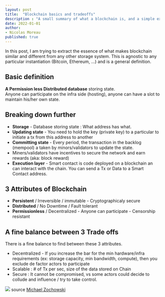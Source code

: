 ```yaml
---
layout: post
title:  "Blockchain basics and tradeoffs"
description : "A small summary of what a blockchain is, and a simple explanation on the scalability trilemma. "
date: 2022-01-01
author: 
- Nicolas Moreau
published: true
---
```


In this post, I am trying to extract the essence of what makes blockchain similar and different from any other storage system. This is agnostic to any particular instantiation (Bitcoin, Ethereum, ...) and is a general definition.

## Basic definition

**A Permission less Distributed database** storing state. <br>
Anyone can participate on the infra side (hosting), anyone can have a slot to maintain his/her own state.

## Breaking down further

- **Storage** - Database storing state : What address has what.
- **Updating state** - You need to hold the key (private key) to a particular to initiate a tx from this address to another
- **Committing state** - Every period, the transaction in the backlog (mempool) a taken by minors/validators to update the state. 
- Miners/validators have incentives to secure the network and earn rewards (aka: block reward)
- **Execution layer** - Smart contact is code deployed on a blockchain an can interact with the chain. You can send a Tx or Data to a Smart Contact address.

## 3 Attributes of Blockchain
- **Persistent** / Irreversible / immutable - Cryptographicaly secure
- **Distributed** / No Downtime / Fault tolerant
- **Permissionless** / Decentralized - Anyone can participate - Censorship resistant

## A fine balance between 3 Trade offs

There is a fine balance to find between these 3 attributes.

- Decentralized - If you increase the bar for the min hardware/infra requirements (ex: storage capacity, min bandwidth, compute), then you exclude de factor actors to participate
- Scalable : # of Tx per sec, size of the data stored on Chain
- Secure : It cannot be compromised, vs some actors could decide to collude and influence / try to take control.

![](https://miro.medium.com/max/1000/1*JxrKTU2QczIo_kr1FcKKCg.png)
source [Michael Zochowski](https://medium.com/logos-network/everything-you-know-about-the-scalability-trilemma-is-probably-wrong-bc4f4b7a7ef)
